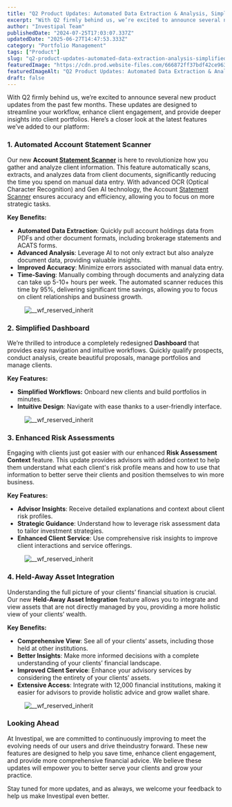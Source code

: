 ```yaml
---
title: "Q2 Product Updates: Automated Data Extraction & Analysis, Simplified Workflows, and More."
excerpt: "With Q2 firmly behind us, we’re excited to announce several new product updates from the past few months."
author: "Investipal Team"
publishedDate: "2024-07-25T17:03:07.337Z"
updatedDate: "2025-06-27T14:47:53.333Z"
category: "Portfolio Management"
tags: ["Product"]
slug: "q2-product-updates-automated-data-extraction-analysis-simplified-workflows-and-more"
featuredImage: "https://cdn.prod.website-files.com/666872ff37bdf42ce9637d77/66e201bce39a5ff4bd1c5261_Q2%20PRODUCT%20UPDATES.png"
featuredImageAlt: "Q2 Product Updates: Automated Data Extraction & Analysis, Simplified Workflows, and More."
draft: false
---
```

<p id="">With Q2 firmly behind us, we’re excited to announce several new product updates from the past few months. These updates are designed to streamline your workflow, enhance client engagement, and provide deeper insights into client portfolios. Here’s a closer look at the latest features we’ve added to our platform:</p><h3 id="">1. Automated Account Statement Scanner</h3><p id="">Our new <strong id="">Account <a href="/features/automated-statement-scanner">Statement Scanner</a></strong> is here to revolutionize how you gather and analyze client information. This feature automatically scans, extracts, and analyzes data from client documents, significantly reducing the time you spend on manual data entry. With advanced OCR (Optical Character Recognition) and Gen AI technology, the Account <a href="/features/automated-statement-scanner">Statement Scanner</a> ensures accuracy and efficiency, allowing you to focus on more strategic tasks.</p><p id=""><strong id="">Key Benefits:</strong></p><ul id=""><li id=""><strong id="">Automated Data Extraction</strong>: Quickly pull account holdings data from PDFs and other document formats, including brokerage statements and ACATS forms.</li><li id=""><strong id="">Advanced Analysis</strong>: Leverage AI to not only extract but also analyze document data, providing valuable insights.</li><li id=""><strong id="">Improved Accuracy</strong>: Minimize errors associated with manual data entry.</li><li id=""><strong id="">Time-Saving</strong>: Manually combing through documents and analyzing data can take up 5-10+ hours per week. The automated scanner reduces this time by 95%, delivering significant time savings, allowing you to focus on client relationships and business growth.</li></ul><figure class="w-richtext-figure-type-image w-richtext-align-fullwidth" style="max-width:2240px" data-rt-type="image" data-rt-align="fullwidth" data-rt-max-width="2240px"><div><img src="/images/inline/q2-product-updates-automated-data-extraction-analysis-simplified-workflows-and-more-0-ff54a93307.webp" loading="lazy" alt="__wf_reserved_inherit"></div></figure><h3 id="">2. Simplified Dashboard</h3><p id="">We’re thrilled to introduce a completely redesigned <strong id="">Dashboard</strong> that provides easy navigation and intuitive workflows. Quickly qualify prospects, conduct analysis, create beautiful proposals, manage portfolios and manage clients.</p><p id=""><strong id="">Key Features:</strong></p><ul id=""><li id=""><strong id="">Simplified Workflows:</strong> Onboard new clients and build portfolios in minutes.</li><li id=""><strong id="">Intuitive Design</strong>: Navigate with ease thanks to a user-friendly interface.</li></ul><figure class="w-richtext-figure-type-image w-richtext-align-fullwidth" style="max-width:2240px" data-rt-type="image" data-rt-align="fullwidth" data-rt-max-width="2240px"><div><img src="/images/inline/q2-product-updates-automated-data-extraction-analysis-simplified-workflows-and-more-1-1ad7bb9636.webp" loading="lazy" alt="__wf_reserved_inherit"></div></figure><h3 id="">3. Enhanced Risk Assessments</h3><p id="">Engaging with clients just got easier with our enhanced <strong id="">Risk Assessment Context</strong> feature. This update provides advisors with added context to help them understand what each client's risk profile means and how to use that information to better serve their clients and position themselves to win more business.</p><p id=""><strong id="">Key Features:</strong></p><ul id=""><li id=""><strong id="">Advisor Insights</strong>: Receive detailed explanations and context about client risk profiles.</li><li id=""><strong id="">Strategic Guidance</strong>: Understand how to leverage risk assessment data to tailor investment strategies.</li><li id=""><strong id="">Enhanced Client Service</strong>: Use comprehensive risk insights to improve client interactions and service offerings.</li></ul><figure class="w-richtext-figure-type-image w-richtext-align-fullwidth" style="max-width:2240px" data-rt-type="image" data-rt-align="fullwidth" data-rt-max-width="2240px"><div><img src="/images/inline/q2-product-updates-automated-data-extraction-analysis-simplified-workflows-and-more-2-676d534286.webp" loading="lazy" alt="__wf_reserved_inherit"></div></figure><h3 id="">4. Held-Away Asset Integration</h3><p id="">Understanding the full picture of your clients’ financial situation is crucial. Our new <strong id="">Held-Away Asset Integration</strong> feature allows you to integrate and view assets that are not directly managed by you, providing a more holistic view of your clients’ wealth.</p><p id=""><strong id="">Key Benefits:</strong></p><ul id=""><li id=""><strong id="">Comprehensive View</strong>: See all of your clients’ assets, including those held at other institutions.</li><li id=""><strong id="">Better Insights</strong>: Make more informed decisions with a complete understanding of your clients’ financial landscape.</li><li id=""><strong id="">Improved Client Service</strong>: Enhance your advisory services by considering the entirety of your clients’ assets.</li><li id=""><strong id="">Extensive Access</strong>: Integrate with 12,000 financial institutions, making it easier for advisors to provide holistic advice and grow wallet share.</li></ul><figure class="w-richtext-figure-type-image w-richtext-align-fullwidth" style="max-width:2240px" data-rt-type="image" data-rt-align="fullwidth" data-rt-max-width="2240px"><div><img src="/images/inline/q2-product-updates-automated-data-extraction-analysis-simplified-workflows-and-more-3-d28ce824d3.webp" loading="lazy" alt="__wf_reserved_inherit"></div></figure><h3 id="">Looking Ahead</h3><p id="">At Investipal, we are committed to continuously improving to meet the evolving needs of our users and drive theindustry forward. These new features are designed to help you save time, enhance client engagement, and provide more comprehensive financial advice. We believe these updates will empower you to better serve your clients and grow your practice.</p><p id="">Stay tuned for more updates, and as always, we welcome your feedback to help us make Investipal even better.</p>